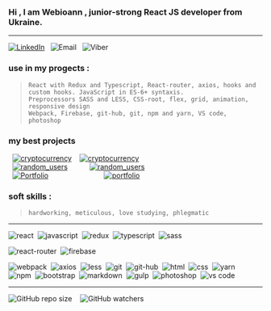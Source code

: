 ### Hi , I am Webioann , junior-strong React JS developer from Ukraine.

---

[![LinkedIn][1b]][1]&nbsp; &nbsp;![Email][2b]&nbsp; &nbsp;![Viber][3b]

### use in my progects :

> `React with Redux and Typescript, React-router, axios, hooks and custom hooks. JavaScript in ES-6+ syntaxis.`<br/> `Preprocessors SASS and LESS, CSS-root, flex, grid, animation, responsive design` <br/> `Webpack, Firebase, git-hub, git, npm and yarn, VS code, photoshop`

### my best projects <br/>

&nbsp; [![cryptocurrency][6b]][6a]&nbsp;&nbsp;&nbsp;&nbsp;[![cryptocurrency][6c]][6d]<br/>
&nbsp; [![random_users][5b]][5a]&nbsp;&nbsp;&nbsp;&nbsp;&nbsp;&nbsp;&nbsp;&nbsp;&nbsp;&nbsp;&nbsp;[![random_users][5c]][5d]<br/>
&nbsp; [![Portfolio][4b]][4a]&nbsp;&nbsp;&nbsp;&nbsp;&nbsp;&nbsp;&nbsp;&nbsp;&nbsp;&nbsp;&nbsp;&nbsp;&nbsp;&nbsp;&nbsp;&nbsp;&nbsp;&nbsp;&nbsp;&nbsp;&nbsp;&nbsp;&nbsp;&nbsp;&nbsp;&nbsp;&nbsp;&nbsp;[![portfolio][4c]][4d]<br/>

### soft skills :

> `hardworking, meticulous, love studying, phlegmatic`

---

![react](https://img.shields.io/badge/react-blue.svg?style=flat&logo=react&logoColor=white)&nbsp;
![javascript](https://img.shields.io/badge/javascript-%23323330.svg?style=flat&logo=javascript&logoColor=%23F7DF1E)&nbsp;
![redux](https://img.shields.io/badge/redux-%23593d88.svg?style=flat&logo=redux&logoColor=white)&nbsp;
![typescript](https://img.shields.io/badge/typescript-%231572B6.svg?style=flat&logo=typescript&logoColor=white)&nbsp;
![sass](https://img.shields.io/badge/SASS-hotpink.svg?style=flat&logo=sass&logoColor=white)&nbsp;

![react-router](https://img.shields.io/badge/react_router-CA4245?style=flat&logo=react-router&logoColor=white)&nbsp;
![firebase](https://img.shields.io/badge/firebase-%23323330?style=flat&logo=Firebase&logoColor=#FFCA28)&nbsp;

![webpack](https://img.shields.io/badge/webpack-%238DD6F9.svg?style=flat&logo=webpack&logoColor=black)&nbsp;
![axios](https://img.shields.io/badge/axios-%231572B6.svg?style=flat&logo=axios&logoColor=black)&nbsp;
![less](https://img.shields.io/badge/LESS-%231572B6.svg?style=flat&logo=less&logoColor=white)&nbsp;
![git](https://img.shields.io/badge/git-%23F05033.svg?style=flat&logo=git&logoColor=white)&nbsp;
![git-hub](https://img.shields.io/badge/github-%23323330.svg?style=flat&logo=github&logoColor=white)&nbsp;
![html](https://img.shields.io/badge/html5-%23E34F26.svg?style=flat&logo=html5&logoColor=white)&nbsp;
![css](https://img.shields.io/badge/css3-%231572B6.svg?style=flat&logo=css3&logoColor=white)&nbsp;
![yarn](https://img.shields.io/badge/yarn-%232C8EBB.svg?style=flat&logo=yarn&logoColor=white)&nbsp; <br/>
![npm](https://img.shields.io/badge/NPM-%23323330.svg?style=flat&logo=npm&logoColor=white)&nbsp;
![bootstrap](https://img.shields.io/badge/bootstrap-%23563D7C.svg?style=flat&logo=bootstrap&logoColor=white)&nbsp;
![markdown](https://img.shields.io/badge/markdown-%23E34F26.svg?style=flat&logo=markdown&logoColor=white)&nbsp;
![gulp](https://img.shields.io/badge/GULP-%23CF4647.svg?style=flat&logo=gulp&logoColor=white)&nbsp;
![photoshop](https://img.shields.io/badge/photoshop-green.svg?style=flat&logo=adobephotoshop&logoColor=white)&nbsp;
![vs code](https://img.shields.io/badge/VS%20Code-0078d7.svg?style=flat&logo=visual-studio-code&logoColor=white)&nbsp;

---

![GitHub repo size][4] &nbsp;&nbsp; ![GitHub watchers][5] <!--   DINAMIC IN REPOSITORY  -->

<!------------- LINKS ----------------------------------------------------------------------------------------------------->

[1]: https://www.linkedin.com/in/alexander-veles 'view my LinkedIn'
[1b]: https://img.shields.io/badge/alexandr_veles-%230077b5.svg?style=flat&logo=linkedIn&logoColor=white
[2b]: https://img.shields.io/badge/ioannn7777@gmail.com-%23E34F26.svg?style=flat&logo=gmail&logoColor=red&color=yellow 'my emaile'
[3b]: https://img.shields.io/badge/+38_(096)_842_25_72-%23593d88.svg?style=?style=for-the-badge&logo=viber&logoColor=white 'send me masage on Viber'

<!-- ------------ CRYPTOCURRENCY LINKS ---------------------------------------->

[6a]: https://ioanncryptovers.web.app// 'visite cryptocurrency app'
[6b]: https://img.shields.io/static/v1?label=cryptocurrency&message=https://cryptocurrency-cea64.web.app/&color=gold
[6c]: https://img.shields.io/badge/cryptocurrency-%231572B6.svg?style=?style=for-the-badge&logo=github&logoColor=white
[6d]: https://github.com/webioann/cryptocurrency 'view code cryptocurrency app'

<!-- ------------ RANDOM USERS LINKS ---------------------------------------->

[5a]: https://webioann.github.io/random_users/ 'visite random_users app'
[5b]: https://img.shields.io/static/v1?label=random_users&message=https://webioann.github.io/random_users&color=gold
[5c]: https://img.shields.io/badge/random_users-%231572B6.svg?style=?style=for-the-badge&logo=github&logoColor=white
[5d]: https://github.com/webioann/random_users 'view code random_users app'

<!-- ------------ PORTFOLIO LINKS ---------------------------------------->

[4a]: https://webioann.github.io/portfolio/ 'visite my portfolio'
[4b]: https://img.shields.io/static/v1?label=portfolio&message=https://webioann.github.io/portfolio/&color=gold
[4c]: https://img.shields.io/badge/portfolio-%231572B6.svg?style=?style=for-the-badge&logo=github&logoColor=white
[4d]: https://github.com/webioann/portfolio 'view code portfolio app'
[4]: https://img.shields.io/github/repo-size/webioann/webioann?color=red&logo=GitHub
[5]: https://img.shields.io/github/watchers/webioann/webioann?color=red&logo=GitHub

<!-- <img src="./assets/github-bg.jpg"/> -->
